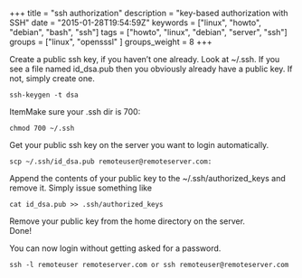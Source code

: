 +++
title = "ssh authorization"
description = "key-based authorization with SSH"
date = "2015-01-28T19:54:59Z"
keywords = ["linux", "howto", "debian", "bash", "ssh"]
tags = ["howto", "linux", "debian", "server", "ssh"]
groups = ["linux", "opensssl" ]
groups_weight = 8
+++

Create a public ssh key, if you haven’t one already. Look at ~/.ssh. If you see a file named id_dsa.pub then you obviously already have a public key. If not, simply create one.

	ssh-keygen -t dsa

ItemMake sure your .ssh dir is 700:

	chmod 700 ~/.ssh

Get your public ssh key on the server you want to login automatically.

	scp ~/.ssh/id_dsa.pub remoteuser@remoteserver.com:

Append the contents of your public key to the ~/.ssh/authorized_keys and remove it. Simply issue something like

	cat id_dsa.pub >> .ssh/authorized_keys

Remove your public key from the home directory on the server.  
Done!

You can now login without getting asked for a password.

	ssh -l remoteuser remoteserver.com or ssh remoteuser@remoteserver.com


